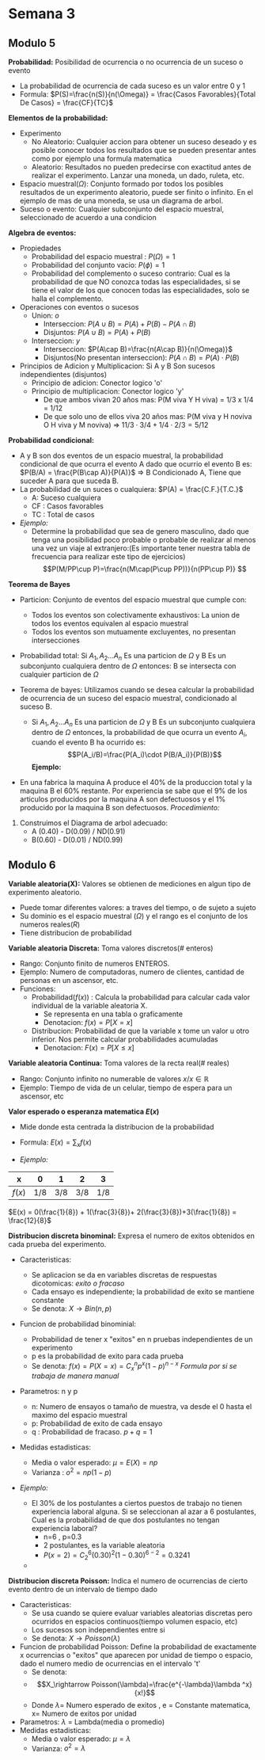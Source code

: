 # Semana 3

## Modulo 5

**Probabilidad:** Posibilidad de ocurrencia o no ocurrencia de un suceso o evento
- La probabilidad de ocurrencia de cada suceso es un valor entre 0 y 1
- Formula: $P(S)=\frac{n(S)}{n(\Omega)} = \frac{Casos Favorables}{Total De Casos} = \frac{CF}{TC}$ 

**Elementos de la probabilidad:**
- Experimento
	- No Aleatorio: Cualquier accion para obtener un suceso deseado y es posible conocer todos los resultados que se pueden presentar antes como por ejemplo una formula matematica
	- Aleatorio: Resultados no pueden predecirse con exactitud antes de realizar el experimento. Lanzar una moneda, un dado, ruleta, etc.
- Espacio muestral($\Omega$): Conjunto formado por todos los posibles resultados de un experimento aleatorio, puede ser finito o infinito. En el ejemplo de mas de una moneda, se usa un diagrama de arbol.
- Suceso o evento: Cualquier subconjunto del espacio muestral, seleccionado de acuerdo a una condicion

**Algebra de eventos:**
- Propiedades
	- Probabilidad del espacio muestral : $P(\Omega) =1$
	- Probabilidad del conjunto vacio: $P(\phi)=1$
	- Probabilidad del complemento o  suceso contrario: Cual es la probabilidad de que NO conozca todas las especialidades, si se tiene el valor de los que conocen todas las especialidades, solo se halla el complemento.
- Operaciones con eventos o sucesos
	- Union: *o*
		- Interseccion: $P(A\cup B)=P(A)+P(B)-P(A\cap B)$ 
		- Disjuntos: $P(A\cup B)=P(A)+P(B)$ 
	- Interseccion: *y*
		- Interseccion: $P(A\cap B)=\frac{n(A\cap B)}{n(\Omega)}$ 
		- Disjuntos(No presentan interseccion): $P(A\cap B)=P(A)\cdot P(B)$ 
- Principios de Adicion y Multiplicacion: Si A y B Son sucesos independientes (disjuntos)
	- Principio de adicion: Conector logico 'o'
	- Principio de multiplicacion: Conector logico 'y'
		- De que ambos vivan 20 años mas: P(M viva Y H viva) = 1/3 x 1/4 = 1/12
		- De que solo uno de ellos viva 20 años mas: P(M viva y H noviva O H viva y M noviva) => $11/3 \cdot 3/4 + 1/4 \cdot 2/3 = 5/12$
 
**Probabilidad condicional:**
- A y B son dos eventos de un espacio muestral, la probabilidad condicional de que ocurra el evento A dado que ocurrio el evento B es: $P(B/A) = \frac{P(B\cap A)}{P(A)}$  => B Condicionado A, Tiene que suceder A para que suceda B.
- La probabilidad de un suces o cualquiera: $P(A) = \frac{C.F.}{T.C.}$ 
	- A: Suceso cualquiera
	- CF : Casos favorables
	- TC : Total de casos
- *Ejemplo:*
	- Determine la probabilidad que sea de genero masculino, dado que tenga una posibilidad poco probable o probable de realizar al menos una vez un viaje al extranjero:(Es importante tener nuestra tabla de frecuencia para realizar este tipo de ejercicios)
	$$P(M/PP\cup P)=\frac{n(M\cap(P\cup PP))}{n(PP\cup P)} $$

**Teorema de Bayes**
- Particion: Conjunto de eventos del espacio muestral que cumple con:
	- Todos los eventos son colectivamente exhaustivos: La union de todos los eventos equivalen al espacio muestral
	- Todos los eventos son mutuamente excluyentes, no presentan intersecciones

- Probabilidad total: Si $A_1,A_2...A_n$ Es una particion de $\Omega$ y B Es un subconjunto cualquiera dentro de $\Omega$ entonces: B se intersecta con cualquier particion de $\Omega$ 

- Teorema de bayes: Utilizamos cuando se desea calcular la probabilidad de ocurrencia de un suceso del espacio muestral, condicionado al suceso B.
	- Si $A_1,A_2...A_n$ Es una particion de $\Omega$ y B Es un subconjunto cualquiera dentro de $\Omega$ entonces, la probabilidad de que ocurra un evento $A_i$, cuando el evento B ha ocurrido es:
$$P(A_i/B)=\frac{P(A_i)\cdot P(B/A_i)}{P(B)}$$**Ejemplo:**
- En una fabrica la maquina A produce el 40% de la produccion total y la maquina B el 60% restante. Por experiencia se sabe que el 9% de los articulos producidos por la maquina A son defectuosos y el 1% producido por la maquina B son defectuosos.
*Procedimiento:*
1. Construimos el Diagrama de arbol adecuado:
	- A (0.40) - D(0.09) / ND(0.91)
	- B(0.60) - D(0.01) / ND(0.99)

## Modulo 6

**Variable aleatoria(X):** Valores se obtienen de mediciones en algun tipo de experimento aleatorio.
- Puede tomar diferentes valores: a traves del tiempo, o de sujeto a sujeto
- Su dominio es el espacio muestral ($\Omega$) y el rango es el conjunto de los numeros reales($R$)
- Tiene distribucion de probabilidad

**Variable aleatoria Discreta:** Toma valores discretos(# enteros)
- Rango: Conjunto finito de numeros ENTEROS.
- Ejemplo: Numero de computadoras, numero de clientes, cantidad de personas en un ascensor, etc.
- Funciones:
	- Probabilidad($f(x)$) : Calcula la probabilidad para calcular cada valor individual de la variable aleatoria X. 
		- Se representa en una tabla o graficamente
		- Denotacion: $f(x)=P[X=x]$ 
	- Distribucion: Probabilidad de que la variable x tome un valor u otro inferior. Nos permite calcular probabilidades acumuladas
		- Denotacion: $F(x)=P[X \leq x ]$ 

**Variable aleatoria Continua:** Toma valores de la recta real(# reales)
- Rango: Conjunto infinito no numerable de valores ${x/x \in \mathbb{R}}$ 
- Ejemplo: Tiempo de vida de un celular, tiempo de espera para un ascensor, etc

**Valor esperado o esperanza matematica $E(x)$**  
- Mide donde esta centrada la distribucion de la probabilidad
- Formula: $E(x) = \sum_x f(x)$ 

- *Ejemplo:*

| x | 0 | 1 | 2 | 3 |
| ---- | ---- | ---- | ---- | ---- |
| $f(x)$ | 1/8 | 3/8 | 3/8 | 1/8 |

$E(x) = 0(\frac{1}{8}) + 1(\frac{3}{8})+ 2(\frac{3}{8})+3(\frac{1}{8}) = \frac{12}{8}$ 


**Distribucion discreta binominal:** Expresa el numero de exitos obtenidos en cada prueba del experimento.
- Caracteristicas: 
	- Se aplicacion se da en variables discretas de respuestas dicotomicas: *exito o fracaso*
	- Cada ensayo es independiente; la probabilidad de exito se mantiene constante
	- Se denota: $X\rightarrow Bin(n,p)$ 
- Funcion de probabilidad binominial: 
	- Probabilidad de tener x "exitos" en n pruebas independientes de un experimento
	- p es la probabilidad de exito para cada prueba
	- Se denota: $f(x) = P(X=x) = C^n_xp^x (1-p)^{n-x}$  *Formula por si se trabaja de manera manual* 
- Parametros: n y p
	- n: Numero de ensayos o tamaño de muestra, va desde el 0 hasta el maximo del espacio muestral
	- p: Probabilidad de exito de cada ensayo
	- q : Probabilidad de fracaso. $p+q = 1$ 
- Medidas estadisticas: 
	- Media o valor esperado: $\mu=E(X)=np$ 
	- Varianza : $o^2=np(1-p)$ 

- *Ejemplo:*
	- El 30% de los postulantes a ciertos puestos de trabajo no tienen experiencia laboral alguna. Si se seleccionan al azar a 6 postulantes, Cual es la probabilidad de que dos postulantes no tengan experiencia laboral?
		- n=6 , p=0.3
		- 2 postulantes, es la variable aleatoria
		- $P(x=2)=C^6_2(0.30)^2(1-0.30)^{6-2} = 0.3241$  
	- 



**Distribucion discreta Poisson:** Indica el numero de ocurrencias de cierto evento dentro de un intervalo de tiempo dado
- Caracteristicas: 
	- Se usa cuando se quiere evaluar variables aleatorias discretas pero ocurridos en espacios continuos(tiempo volumen espacio, etc)
	- Los sucesos son independientes entre si
	- Se denota: $X \rightarrow Poisson(\lambda)$  
- Funcion de probabilidad Poisson: Define la probabilidad de exactamente x ocurrencias o "exitos" que aparecen por unidad de tiempo o espacio, dado el numero medio de ocurrencias en el intervalo 't'
	- Se denota:
	- $$X_\rightarrow Poisson(\lambda)=\frac{e^{-\lambda}\lambda ^x}{x!}$$
	- Donde $\lambda =$ Numero esperado de exitos , e = Constante matematica, x= Numero de exitos por unidad
- Parametros: $\lambda$ = Lambda(media o promedio)
- Medidas estadisticas:
	- Media o valor esperado: $\mu = \lambda$ 
	- Varianza: $o^2=\lambda$ 
